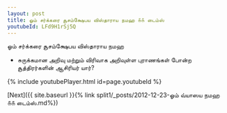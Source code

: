 ```yaml
---
layout: post
title: ஓம் சர்க்கரை சூசம்க்ஷேபய விஸ்தாராய நமஹ ௧௧ டைம்ஸ்
youtubeId: LFd9H1rSj5Q
---
```

 
 
 ஓம் சர்க்கரை சூசம்க்ஷேபய விஸ்தாராய நமஹ  
 
 -  சுருக்கமான அறிவு மற்றும் விரிவாக அறிவுள்ள புராணங்கள் போன்ற சூத்திரர்களின் ஆசிரியர் யார்? 
 
  
 
  
 
 
 
 
 
 


{% include youtubePlayer.html id=page.youtubeId %}
 
[Next]({{ site.baseurl }}{% link  split1/_posts/2012-12-23-ஓம் வ்யாஸய நமஹ ௧௧ டைம்ஸ்.md%})
 
